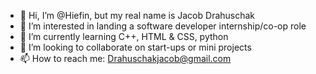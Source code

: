 - 👋 Hi, I’m @Hiefin, but my real name is Jacob Drahuschak
- 👀 I’m interested in landing a software developer internship/co-op role
- 🌱 I’m currently learning C++, HTML & CSS, python
- 💞️ I’m looking to collaborate on start-ups or mini projects
- 📫 How to reach me: Drahuschakjacob@gmail.com

<!---
Hiefin/Hiefin is a ✨ special ✨ repository because its `README.md` (this file) appears on your GitHub profile.
You can click the Preview link to take a look at your changes.
--->
